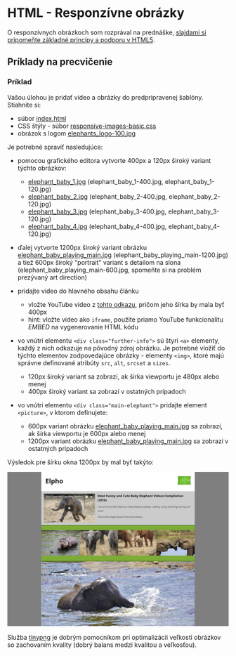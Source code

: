# HTML - Responzívne obrázky

O responzívnych obrázkoch som rozprával na prednáške, [slajdami si pripomeňte základné princípy a podporu v HTML5](/prednasky/zdroje/02-WT-22-02-2018.pdf).

<a name="c3-responzivne-obrazky-priklady"></a>
## Príklady na precvičenie

### Príklad
Vašou úlohou je pridať video a obrázky do predpripravenej šablóny.
 Stiahnite si:
 * súbor [index.html](zdroje/index.html)
 * CSS štýly - súbor [responsive-images-basic.css](zdroje/responsive-images-basic.css)
 * obrázok s logom [elephants_logo-100.jpg](zdroje/elephants_logo-100.jpg) 
 
Je potrebné spraviť nasledujúce:

* pomocou grafického editora vytvorte 400px a 120px široký variant týchto obrázkov:
  * [elephant_baby_1.jpg](zdroje/elephant_baby_1.jpg) (elephant_baby_1-400.jpg, elephant_baby_1-120.jpg)
  * [elephant_baby_2.jpg](zdroje/elephant_baby_2.jpg) (elephant_baby_2-400.jpg, elephant_baby_2-120.jpg)
  * [elephant_baby_3.jpg](zdroje/elephant_baby_3.jpg) (elephant_baby_3-400.jpg, elephant_baby_3-120.jpg)
  * [elephant_baby_4.jpg](zdroje/elephant_baby_4.jpg) (elephant_baby_4-400.jpg, elephant_baby_4-120.jpg)
  
* ďalej vytvorte 1200px široký variant obrázku [elephant_baby_playing_main.jpg](zdroje/elephant_baby_playing_main.jpg) (elephant_baby_playing_main-1200.jpg) a tiež 600px široký "portrait" variant s detailom na slona (elephant_baby_playing_main-600.jpg, spomeňte si na problém prezývaný art direction)

* pridajte video do hlavného obsahu článku
  * vložte YouTube video z [tohto odkazu](https://www.youtube.com/watch?v=SNggmeilXDQ), pričom jeho šírka by mala byť 400px
  * hint: vložte video ako `iframe`, použite priamo YouTube funkcionalitu *EMBED* na vygenerovanie HTML kódu
  
* vo vnútri elementu `<div class="further-info">` sú štyri `<a>` elementy, každý z nich odkazuje na pôvodný zdroj obrázku. Je potrebné vložiť do týchto elementov zodpovedajúce obrázky - elementy `<img>`, ktoré majú správne definované atribúty `src`, `alt`, `srcset` a `sizes`.
    * 120px široký variant sa zobrazí, ak šírka viewportu je 480px alebo menej
    * 400px široký variant sa zobrazí v ostatných prípadoch

* vo vnútri elementu  `<div class="main-elephant">` pridajte element `<picture>`, v ktorom definujete:
    * 600px variant obrázku [elephant_baby_playing_main.jpg](zdroje/elephant_baby_playing_main.jpg) sa zobrazí, ak šírka viewportu je 600px alebo menej  
    * 1200px variant obrázku [elephant_baby_playing_main.jpg](zdroje/elephant_baby_playing_main.jpg) sa zobrazí v ostatných prípadoch
    
Výsledok pre šírku okna 1200px by mal byť takýto:

![Ukážka riešenia - responzívne obrázky](zdroje/elpho-screencapture.jpg "Ukážka riešenia - responzívne obrázky")

Služba [tinypng](https://tinypng.com/) je dobrým pomocníkom pri optimalizácii veľkosti obrázkov so zachovaním kvality (dobrý balans medzi kvalitou a veľkosťou).